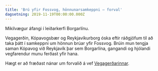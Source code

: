 ```yaml
---
title: 'Brú yfir Fossvog, hönnunarsamkeppni – forval'
dagsetning: 2019-11-19T00:00:00.000Z
---
```

Mikilvægur áfangi í leiðarkerfi Borgarlínu.

Vegagerðin, Kópavogsbær og Reykjavíkurborg óska eftir ráðgjöfum til að taka þátt í samkeppni um hönnun brúar yfir Fossvog. Brúin mun tengja saman Kópavog við Reykjavík þar sem Borgarlína, gangandi og hjólandi vegfarendur munu ferðast yfir hana.

Hægt er að fræðast nánar um forvalið á vef [Vegagerðarinnar](https://www.vegagerdin.is/framkvaemdir/utbod/nidurstodur-utboda/bru-yfir-fossvog-honnunarsamkeppni-forval-1?fbclid=IwAR2JO5KxspVVcxugevNgS_lQ3ghJmeiXpQQjt_Sgs7zEqkFG9i0dwzYvZO4).
